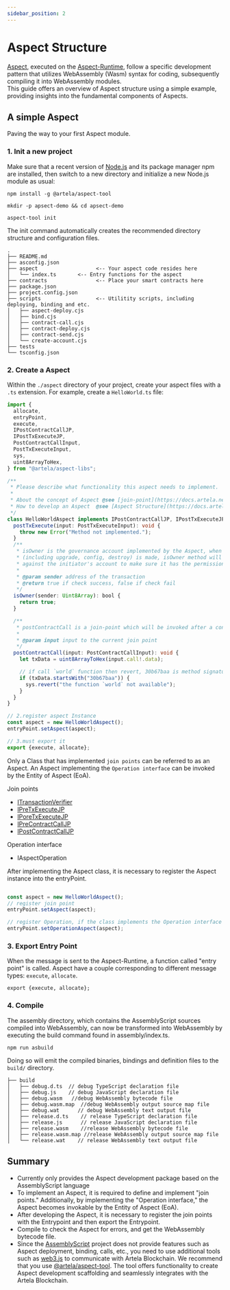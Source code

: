 ```yaml
---
sidebar_position: 2
---
```


# Aspect Structure

[Aspect](/develop/core-concepts/aspect), executed on the [Aspect-Runtime](/develop/core-concepts/aspect-runtime), follow a specific development pattern that utilizes WebAssembly (Wasm) syntax for coding, subsequently
compiling it into WebAssembly modules.  
This guide offers an overview of Aspect structure using a simple example, providing insights into the fundamental
components of Aspects.

## A simple Aspect

Paving the way to your first Aspect module.

### 1. Init a new project

Make sure that a recent version of [Node.js](https://nodejs.org/en) and its package manager npm are installed, then
switch to a new directory and initialize a new Node.js module as usual:

```shell
npm install -g @artela/aspect-tool

mkdir -p apsect-demo && cd apsect-demo

aspect-tool init 
```

The init command automatically creates the recommended directory structure and configuration files.

```shell
.
├── README.md
├── asconfig.json
├── aspect                   <-- Your aspect code resides here
│   └── index.ts       <-- Entry functions for the aspect
├── contracts                <-- Place your smart contracts here
├── package.json
├── project.config.json
├── scripts                  <-- Utilitity scripts, including deploying, binding and etc.
│   ├── aspect-deploy.cjs
│   ├── bind.cjs
│   ├── contract-call.cjs
│   ├── contract-deploy.cjs
│   ├── contract-send.cjs
│   └── create-account.cjs
├── tests
└── tsconfig.json
```

### 2. Create a Aspect

Within the `./aspect` directory of your project, create your aspect files with a `.ts` extension.
For example, create a `HelloWorld.ts` file:

```typescript
import {
  allocate,
  entryPoint,
  execute,
  IPostContractCallJP,
  IPostTxExecuteJP,
  PostContractCallInput,
  PostTxExecuteInput,
  sys,
  uint8ArrayToHex,
} from "@artela/aspect-libs";

/**
 * Please describe what functionality this aspect needs to implement.
 *
 * About the concept of Aspect @see [join-point](https://docs.artela.network/develop/core-concepts/join-point)
 * How to develop an Aspect  @see [Aspect Structure](https://docs.artela.network/develop/reference/aspect-lib/aspect-structure)
 */
class HelloWorldAspect implements IPostContractCallJP, IPostTxExecuteJP {
  postTxExecute(input: PostTxExecuteInput): void {
    throw new Error("Method not implemented.");
  }
  /**
   * isOwner is the governance account implemented by the Aspect, when any of the governance operation
   * (including upgrade, config, destroy) is made, isOwner method will be invoked to check
   * against the initiator's account to make sure it has the permission.
   *
   * @param sender address of the transaction
   * @return true if check success, false if check fail
   */
  isOwner(sender: Uint8Array): bool {
    return true;
  }

  /**
   * postContractCall is a join-point which will be invoked after a contract call has finished.
   *
   * @param input input to the current join point
   */
  postContractCall(input: PostContractCallInput): void {
    let txData = uint8ArrayToHex(input.call!.data);

    // if call `world` function then revert, 30b67baa is method signature of `world`
    if (txData.startsWith("30b67baa")) {
      sys.revert("the function `world` not available");
    }
  }
}

// 2.register aspect Instance
const aspect = new HelloWorldAspect();
entryPoint.setAspect(aspect);

// 3.must export it
export {execute, allocate};

```

Only a Class that has implemented `join points` can be referred to as an Aspect. An Aspect implementing the `Operation interface` can be invoked by the Entity of Aspect (EoA). 

Join points

* [ITransactionVerifier](/develop/reference/aspect-lib/join-points/verify-aspect)
* [IPreTxExecuteJP](/develop/reference/aspect-lib/join-points/pre-tx-execute)
* [IPoreTxExecuteJP](/develop/reference/aspect-lib/join-points/post-tx-execute)
* [IPreContractCallJP](/develop/reference/aspect-lib/join-points/pre-contract-call)
* [IPostContractCallJP](/develop/reference/aspect-lib/join-points/post-contract-call)

Operation interface

* IAspectOperation

After implementing the Aspect class, it is necessary to register the Aspect instance into the entryPoint.

```typescript

const aspect = new HelloWorldAspect();
// register join point
entryPoint.setAspect(aspect);

// register Operation, if the class implements the Operation interface
entryPoint.setOperationAspect(aspect);
```

### 3. Export Entry Point

When the message is sent to the Aspect-Runtime, a function called "entry point" is called. Aspect have a couple corresponding to different message types: `execute`, `allocate`.

```shell
export {execute, allocate};
```

### 4. Compile

The assembly directory, which contains the AssemblyScript sources compiled into WebAssembly, can now be transformed into
WebAssembly by executing the build command found in assembly/index.ts.

```shell
npm run asbuild
```
Doing so will emit the compiled binaries, bindings and definition files to the `build/` directory.

```shell
├── build
│   ├── debug.d.ts  // debug TypeScript declaration file
│   ├── debug.js    // debug JavaScript declaration file
│   ├── debug.wasm   //debug WebAssembly bytecode file
│   ├── debug.wasm.map  //debug WebAssembly output source map file
│   ├── debug.wat      // debug WebAssembly text output file
│   ├── release.d.ts    // release TypeScript declaration file
│   ├── release.js      // release JavaScript declaration file
│   ├── release.wasm    //release WebAssembly bytecode file
│   ├── release.wasm.map //release WebAssembly output source map file
│   └── release.wat    // release WebAssembly text output file

```

## Summary

* Currently only provides the Aspect development package based on the AssemblyScript language
* To implement an Aspect, it is required to define and implement "join points." Additionally, by implementing the "Operation interface," the Aspect becomes invokable by the Entity of Aspect (EoA).
* After developing the Aspect, it is necessary to register the join points with the Entrypoint and then export the Entrypoint.
* Compile to check the Aspect for errors, and get the WebAssembly bytecode file.
* Since the [AssemblyScript](https://assemblyscript.bootcss.com/getting-started.html#setting-up-a-new-project) project
  does not provide features such as Aspect deployment, binding, calls, etc., you need to use additional tools such
  as [web3.js](/develop/client/artela-web3.js) to communicate with Artela Blockchain. We recommend that you
  use [@artela/aspect-tool](/develop/reference/aspect-tool/overview). The tool offers functionality to create Aspect
  development scaffolding and seamlessly integrates with the Artela Blockchain.

  
